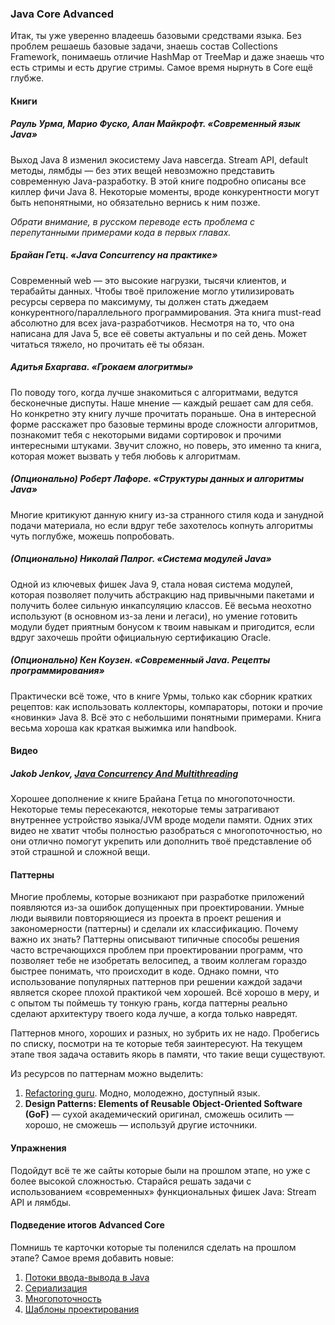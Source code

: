 ### Java Core Advanced

Итак, ты уже уверенно владеешь базовыми средствами языка. Без проблем решаешь базовые задачи, знаешь состав Collections Framework, понимаешь отличие HashMap от TreeMap и даже знаешь что есть стримы и есть другие стримы. Самое время нырнуть в Core ещё глубже.

#### Книги

##### Рауль Урма, Марио Фуско, Алан Майкрофт. «Современный язык Java»

Выход Java 8 изменил экосистему Java навсегда. Stream API, default методы, лямбды — без этих вещей невозможно представить современную Java-разработку. В этой книге подробно описаны все киллер фичи Java 8. Некоторые моменты, вроде конкурентности могут быть непонятными, но обязательно вернись к ним позже.

*Обрати внимание, в русском переводе есть проблема с перепутанными примерами кода в первых главах.*

##### Брайан Гетц. «Java Concurrency на практике»

Современный web — это высокие нагрузки, тысячи клиентов, и терабайты данных. Чтобы твоё приложение могло утилизировать ресурсы сервера по максимуму, ты должен стать джедаем конкурентного/параллельного программирования. Эта книга must-read абсолютно для всех java-разработчиков. Несмотря на то, что она написана для Java 5, все её советы актуальны и по сей день. Может читаться тяжело, но прочитать её ты обязан.

##### Адитья Бхаргава. «Грокаем алогритмы»

По поводу того, когда лучше знакомиться с алгоритмами, ведутся бесконечные диспуты. Наше мнение — каждый решает сам для себя. Но конкретно эту книгу лучше прочитать пораньше. Она в интересной форме расскажет про базовые термины вроде сложности алгоритмов, познакомит тебя с некоторыми видами сортировок и прочими интересными штуками. Звучит сложно, но поверь, это именно та книга, которая может вызвать у тебя любовь к алгоритмам.

##### (Опционально) Роберт Лафоре. «Структуры данных и алгоритмы Java»

Многие критикуют данную книгу из-за странного стиля кода и занудной подачи материала, но если вдруг тебе захотелось копнуть алгоритмы чуть поглубже, можешь попробовать.

##### (Опционально) Николай Палрог. «Система модулей Java»

Одной из ключевых фишек Java 9, стала новая система модулей, которая позволяет получить абстракцию над привычными пакетами и получить более сильную инкапсуляцию классов. Её весьма неохотно используют (в основном из-за лени и легаси), но умение готовить модули будет приятным бонусом к твоим навыкам и пригодится, если вдруг захочешь пройти официальную сертификацию Oracle.

##### (Опционально) Кен Коузен. «Современный Java. Рецепты программирования»

Практически всё тоже, что в книге Урмы, только как сборник кратких рецептов: как использовать коллекторы, компараторы, потоки и прочие «новинки» Java 8. Всё это с небольшими понятными примерами. Книга весьма хороша как краткая выжимка или handbook.

#### Видео

##### Jakob Jenkov, [Java Concurrency And Multithreading](https://www.youtube.com/playlist?list=PLL8woMHwr36EDxjUoCzboZjedsnhLP1j4)

Хорошее дополнение к книге Брайана Гетца по многопоточности. Некоторые темы пересекаются, некоторые темы затрагивают внутреннее устройство языка/JVM вроде модели памяти. Одних этих видео не хватит чтобы полностью разобраться с многопоточностью, но они отлично помогут укрепить или дополнить твоё представление об этой страшной и сложной вещи.

#### Паттерны

Многие проблемы, которые возникают при разработке приложений появляются из-за ошибок допущенных при проектировании. Умные люди выявили повторяющиеся из проекта в проект решения и закономерности (паттерны) и сделали их классификацию. Почему важно их знать? Паттерны описывают типичные способы решения часто встречающихся проблем при проектировании программ, что позволяет тебе не изобретать велосипед, а твоим коллегам гораздо быстрее понимать, что происходит в коде. Однако помни, что использование популярных паттернов при решении каждой задачи является скорее плохой практикой чем хорошей. Всё хорошо в меру, и с опытом ты поймешь ту тонкую грань, когда паттерны реально сделают архитектуру твоего кода лучше, а когда только навредят.

Паттернов много, хороших и разных, но зубрить их не надо. Пробегись по списку, посмотри на те которые тебя заинтересуют. На текущем этапе твоя задача оставить якорь в памяти, что такие вещи существуют.

 Из ресурсов по паттернам можно выделить:

1. [Refactoring guru](https://refactoring.guru/ru/design-patterns). Модно, молодежно, доступный язык.
2. **Design Patterns: Elements of Reusable Object-Oriented Software (GoF)** — сухой академический оригинал, сможешь осилить — хорошо, не сможешь — используй другие источники.

#### Упражнения

Подойдут всё те же сайты которые были на прошлом этапе, но уже с более высокой сложностью. Старайся решать задачи с использованием «современных» функциональных фишек Java: Stream API и лямбды.

#### Подведение итогов Advanced Core

Помнишь те карточки которые ты поленился сделать на прошлом этапе? Самое время добавить новые:

1. [Потоки ввода-вывода в Java](https://github.com/enhorse/java-interview#Потоки-вводавывода-в-java)
2. [Сериализация](https://github.com/enhorse/java-interview#Сериализация)
3. [Многопоточность](https://github.com/enhorse/java-interview#Многопоточность) 
4. [Шаблоны проектирования](https://github.com/enhorse/java-interview#Шаблоны-проектирования) 
